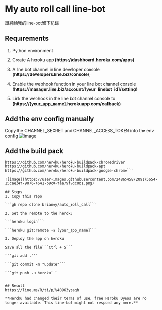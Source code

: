 # My auto roll call line-bot
單純給我的line-bot留下紀錄

## Requirements
1. Python environment

2. Create A heroku app **(https<area>://dashboard.heroku.com/apps)**

3. A line bot channel in line developer console **(https<area>://developers.line.biz/console/)**

4. Enable the webhook function in your line bot channel console **(https<area>://manager.line.biz/account/[your_linebot_id]/setting)**
  
5. Link the webhook in the line bot channel console to **(https<area>://[your_app_name].herokuapp.com/callback)**


## Add the env config manually
Copy the CHANNEL_SECRET and CHANNEL_ACCESS_TOKEN into the env config 
![image](https://user-images.githubusercontent.com/24865458/172822152-c5c3c5ee-c135-4857-a692-052e23556956.png)

## Add the build pack
```heroku/python
https://github.com/heroku/heroku-buildpack-chromedriver
https://github.com/heroku/heroku-buildpack-apt
https://github.com/heroku/heroku-buildpack-google-chrome```

![image](https://user-images.githubusercontent.com/24865458/209175654-15cae34f-9076-4641-b9c0-faa79f7dc0b1.png)

## Steps
1. Copy this repo

```gh repo clone brianoy/auto_roll_call```

2. Set the remote to the heroku

```heroku login```

```heroku git:remote -a [your_app_name]```

3. Deploy the app on heroku

Save all the file```Ctrl + S```

```git add .```

```git commit -m "update"```

```git push -u heroku```


## Result
https://line.me/R/ti/p/%40963ypagh

**Heroku had changed their terms of use, free Heroku Dynos are no longer available. This line-bot might not respond any more.**

